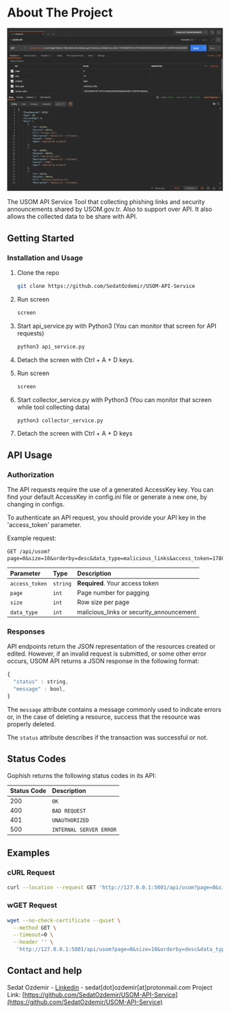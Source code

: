 <!-- ABOUT THE PROJECT -->
# About The Project

![Postman Screen Shot](https://github.com/SedatOzdemir/USOM-API-Service/blob/main/USOM%20API.png "Optional title")

The USOM API Service Tool that collecting phishing links and security announcements shared by USOM.gov.tr. Also  ​​to support over API.  It also allows the collected data to be share with API.

<!-- GETTING STARTED -->
## Getting Started

### Installation and Usage

1. Clone the repo
   ```sh
   git clone https://github.com/SedatOzdemir/USOM-API-Service
   ```
  
2. Run screen
   ```sh
   screen
   ```
3. Start api_service.py with Python3 (You can monitor that screen for API requests)
   ```sh
   python3 api_service.py
   ```
4. Detach the screen with Ctrl + A + D keys.
5. Run screen
   ```sh
   screen
   ```
6. Start collector_service.py with Python3 (You can monitor that screen while tool collecting data)
   ```sh
   python3 collector_service.py
   ```
7. Detach the screen with Ctrl + A + D keys

## API Usage
### Authorization

The API requests require the use of a generated AccessKey key. You can find your default AccessKey in config.ini file or generate a new one, by changing in configs.

To authenticate an API request, you should provide your API key in the 'access_token' parameter.

Example request:
```http
GET /api/usom?page=0&size=10&orderby=desc&data_type=malicious_links&access_token=178C4598781EF1D7F5193920D62FE0523445A6F4E911695FFB1400A0309F86A27924B0CE282589D56F8BEA8A088D61737DBEE043D710CCE66A20284F35B75042
```

| Parameter | Type | Description |
| :--- | :--- | :--- |
| `access_token` | `string` | **Required**. Your access token |
| `page` | `int` | Page number for pagging |
| `size` | `int` | Row size per page |
| `data_type` | `int` | malicious_links or security_announcement |

### Responses

API endpoints return the JSON representation of the resources created or edited. However, if an invalid request is submitted, or some other error occurs, USOM API returns a JSON response in the following format:

```javascript
{
  "status" : string,
  "message" : bool,
}
```

The `message` attribute contains a message commonly used to indicate errors or, in the case of deleting a resource, success that the resource was properly deleted.

The `status` attribute describes if the transaction was successful or not.

## Status Codes

Gophish returns the following status codes in its API:

| Status Code | Description |
| :--- | :--- |
| 200 | `OK` |
| 400 | `BAD REQUEST` |
| 401 | `UNAUTHORIZED` |
| 500 | `INTERNAL SERVER ERROR` |

## Examples
### cURL Request
```bash
curl --location --request GET 'http://127.0.0.1:5001/api/usom?page=0&size=10&orderby=desc&data_type=security_announcement&access_token=178C4598781EF1D7F5193920D62FE0523445A6F4E911695FFB1400A0309F86A27924B0CE282589D56F8BEA8A088D61737DBEE043D710CCE66A20284F35B75042'
```

### wGET Request

```bash
wget --no-check-certificate --quiet \
  --method GET \
  --timeout=0 \
  --header '' \
   'http://127.0.0.1:5001/api/usom?page=0&size=10&orderby=desc&data_type=security_announcement&access_token=178C4598781EF1D7F5193920D62FE0523445A6F4E911695FFB1400A0309F86A27924B0CE282589D56F8BEA8A088D61737DBEE043D710CCE66A20284F35B75042'
```
## Contact and help

Sedat Ozdemir - [Linkedin](https://www.linkedin.com/in/sedat0zdemir/) - sedat[dot]ozdemir[at]protonmail.com
Project Link: [https://github.com/SedatOzdemir/USOM-API-Service](https://github.com/SedatOzdemir/USOM-API-Service)
